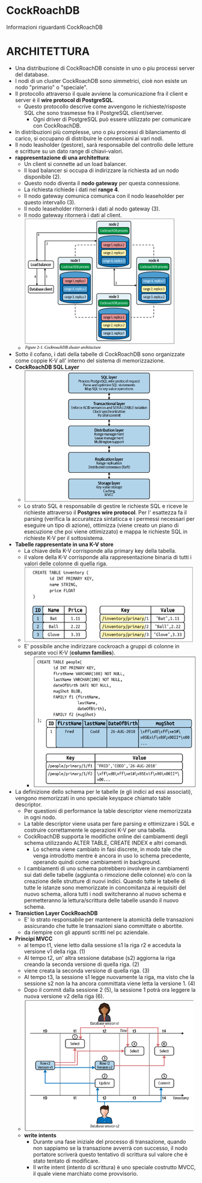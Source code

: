 # CockRoachDB
Informazioni riguardanti CockRoachDB

# ARCHITETTURA
- Una distribuzione di CockRoachDB consiste in uno o piu processi server del database.
- I nodi di un cluster CockRoachDB sono simmetrici, cioè non esiste un nodo "primario" o "speciale".
- Il protocollo attraverso il quale avviene la comunicazione fra il client e server è il **wire protocol di PostgreSQL**.
  - Questo protocollo descrive come avvengono le richieste/risposte SQL che sono trasmesse fra il PostgreSQL client/server.
    - Ogni driver di PostgreSQL può essere utilizzato per comunicare con CockRoachDB.
- In distribuzioni più complesse, uno o piu processi di bilanciamento di carico, si occupano di distribuire le connessioni ai vari nodi.
- Il nodo leasholder (gestore), sarà responsabile del controllo delle letture e scritture su un dato range di chiavi-valori. 
- **rappresentazione di una architettura**:
  - Un client si connette ad un load balancer.
  - Il load balancer si occupa di indirizzare la richiesta ad un nodo disponibile (2).
  - Questo nodo diventa il **nodo gateway** per questa connessione.
  - La richiesta richiede i dati nel **range 4**.
  - Il nodo gateway comunica comunica con il nodo leaseholder per questo intervallo (3).
  - Il nodo leaseholder ritornerà i dati al nodo gateway (3).
  - Il nodo gateway ritornerà i dati al client.
  - <img src="https://github.com/FabioR1995/CockRoachDB/blob/main/Immagini/cluster_architecture.png" width="400" height="350">
- Sotto il cofano, i dati della tabelle di CockRoachDB sono organizzate come coppie K-V all' interno del sistema di memorizzazione.
- **CockRoachDB SQL Layer**
  - <img src="https://github.com/FabioR1995/CockRoachDB/blob/main/Immagini/stack_cockroach.png" width="450" height="350">
  - Lo strato SQL è responsabile di gestire le richieste SQL e riceve le richieste attraverso il **Postgres wire protocol**. Per l' esattezza fa il parsing (verifica la accuratezza sintaticca e i permessi necessari per eseguire un tipo di azione), ottimizza (viene creato un piano di esecuzione che poi viene ottimizzato) e mappa le richieste SQL in richieste K-V per il sottosistema.
- **Tabelle rappresentate in una K-V store**
  - La chiave della K-V corrisponde alla primary key della tabella.
  - il valore della K-V corrisponde alla rappresentazione binaria di tutti i valori delle colonne di quella riga.
  - <img src="https://github.com/FabioR1995/CockRoachDB/blob/main/Immagini/k-v_store.png" width="450" height="200">
  - E' possibile anche indirizzare cockroach a gruppi di colonne in separate voci K-V (**column families**).
    - <img src="https://github.com/FabioR1995/CockRoachDB/blob/main/Immagini/column_families.png" width="450" height="350">
- La definizione dello schema per le tabelle (e gli indici ad essi associati), vengono memorizzati in uno speciale keyspace chiamato table descriptor.
  - Per questioni di performance la table descriptor viene memorizzata in ogni nodo.
  - La table descriptor viene usata per fare parsing e ottimizzare i SQL e costruire correttamente le operazioni K-V per una tabella.
  - CockRoachDB supporta le modifiche online dei cambiamenti degli schema utilizzando ALTER TABLE, CREATE INDEX e altri comandi.
    - Lo schema viene cambiato in fasi discrete, in modo tale che venga introdotto mentre è ancora in uso lo schema precedente, operando quindi come cambiamenti in background.
  - I cambiamenti di uno schema potrebbero involvere in cambiamenti sui dati delle tabelle (aggiunta o rimozione delle colonne) e/o con la creazione delle strutture di nuovi indici. Quando tutte le tabelle di tutte le istanze sono memorizzate in concomitanza ai requisiti del nuovo schema, allora tutti i nodi switcheranno al nuovo schema e permetteranno la lettura/scrittura delle tabelle usando il nuovo schema.
- **Transiction Layer CockRoachDB**
  - E' lo strato responsabile per mantenere la atomicità delle transazioni assicurando che tutte le transazioni siano committate o abortite.
  - da riempire con gli appunti scritti nel pc aziendale.
- **Principi MVCC**
  - al tempo t1, viene letto dalla sessione s1 la riga r2 e acceduta la versione v1 della riga. (1)
  - Al tempo t2, un' altra sessione database (s2) aggiorna la riga creando la seconda versione di quella riga. (2)
  - viene creata la seconda versione di quella riga. (3)
  - Al tempo t3, la sessione s1 legge nuovamente la riga, ma visto che la sessione s2 non la ha ancora committata viene letta la versione 1. (4)
  - Dopo il commit dalla sessione 2 (5), la sessione 1 potrà ora leggere la nuova versione v2 della riga (6).
  - <img src="https://github.com/FabioR1995/CockRoachDB/blob/main/Immagini/mvcc.png" width="450" height="350">
  - **write intents**
    - Durante una fase iniziale del processo di transazione, quando non sappiamo se la transazione avverrà con successo, il nodo portatore scriverà questo tentativo di scrittura sul valore che è stato tentato di modificare.
    - Il write intent (intento di scrittura) è uno speciale costrutto MVCC, il quale viene marchiato come provvisorio.
    
    
